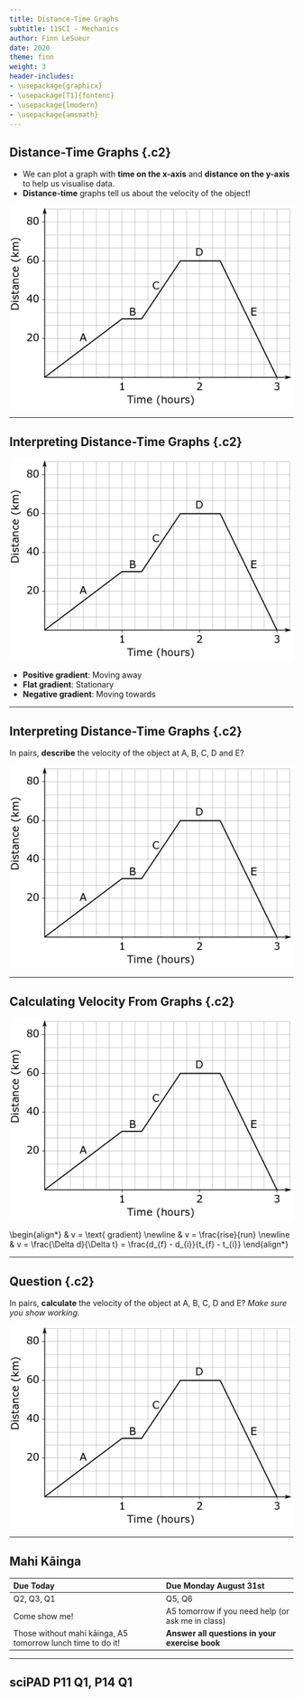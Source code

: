 ```yaml
---
title: Distance-Time Graphs
subtitle: 11SCI - Mechanics
author: Finn LeSueur
date: 2020
theme: finn
weight: 3
header-includes:
- \usepackage{graphicx}
- \usepackage[T1]{fontenc}
- \usepackage{lmodern}
- \usepackage{amsmath}
---
```


## Distance-Time Graphs {.c2}

- We can plot a graph with __time on the x-axis__ and __distance on the y-axis__ to help us visualise data.
- __Distance-time__ graphs tell us about the velocity of the object!

![](../assets/1-distance-time-graph.png "Distance-Time Graph")

---

## Interpreting Distance-Time Graphs  {.c2}

![](../assets/1-distance-time-graph.png "Distance-Time Graph")

- __Positive gradient__: Moving away
- __Flat gradient__: Stationary
- __Negative gradient__: Moving towards

---

## Interpreting Distance-Time Graphs {.c2}

In pairs, __describe__ the velocity of the object at A, B, C, D and E?

![](../assets/1-distance-time-graph.png "Distance-Time Graph")

---

## Calculating Velocity From Graphs {.c2}

![](../assets/1-distance-time-graph.png "Distance-Time Graph")

\begin{align*}
    & v = \text{ gradient} \newline
    & v = \frac{rise}{run} \newline
    & v = \frac{\Delta d}{\Delta t} = \frac{d_{f} - d_{i}}{t_{f} - t_{i}}
\end{align*}


---

## Question {.c2}

In pairs, __calculate__ the velocity of the object at A, B, C, D and E? _Make sure you show working._

![](../assets/1-distance-time-graph.png "Distance-Time Graph")

---

## Mahi Kāinga

| Due Today                                                   | Due Monday August 31st                            |
|:------------------------------------------------------------|:--------------------------------------------------|
| Q2, Q3, Q1                                                  | Q5, Q6                                            |
| Come show me!                                               | A5 tomorrow if you need help (or ask me in class) |
| Those without mahi kāinga, A5 tomorrow lunch time to do it! | __Answer all questions in your exercise book__    |

---

## sciPAD P11 Q1, P14 Q1
